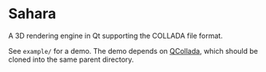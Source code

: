# Sahara
A 3D rendering engine in Qt supporting the COLLADA file format.

See ``example/`` for a demo. The demo depends on [QCollada](https://github.com/nirjacobson/QCollada), which should be cloned into the same parent directory.
